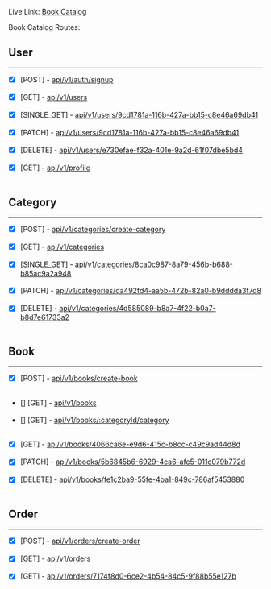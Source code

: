 Live Link: [Book Catalog]()

Book Catalog Routes:

## User
<hr />

- [x] [POST] - [api/v1/auth/signup]() <br /> <br />
- [x] [GET] - [api/v1/users]() <br /> <br />
- [x] [SINGLE_GET] - [api/v1/users/9cd1781a-116b-427a-bb15-c8e46a69db41]() <br /> <br />
- [x] [PATCH] - [api/v1/users/9cd1781a-116b-427a-bb15-c8e46a69db41]() <br /> <br />
- [x] [DELETE] - [api/v1/users/e730efae-f32a-401e-9a2d-61f07dbe5bd4]() <br /> <br />
- [x] [GET] - [api/v1/profile]() <br /> <br />

## Category
<hr />

- [x] [POST] - [api/v1/categories/create-category]() <br /> <br />
- [x] [GET] - [api/v1/categories]() <br /> <br />
- [x] [SINGLE_GET] - [api/v1/categories/8ca0c987-8a79-456b-b688-b85ac9a2a948]() <br /> <br />
- [x] [PATCH] - [api/v1/categories/da492fd4-aa5b-472b-82a0-b9dddda3f7d8]() <br /> <br />
- [x] [DELETE] - [api/v1/categories/4d585089-b8a7-4f22-b0a7-b8d7e61733a2]() <br /> <br />

## Book
<hr />

- [x] [POST] - [api/v1/books/create-book]() <br /> <br />
- [] [GET] - [api/v1/books]() <br /> <br />
- [] [GET] - [api/v1/books/:categoryId/category]() <br /> <br />
- [x] [GET] - [api/v1/books/4066ca6e-e9d6-415c-b8cc-c49c9ad44d8d]() <br /> <br />
- [x] [PATCH] - [api/v1/books/5b6845b6-6929-4ca6-afe5-011c079b772d]() <br /> <br />
- [x] [DELETE] - [api/v1/books/fe1c2ba9-55fe-4ba1-849c-786af5453880]() <br /> <br />

## Order
<hr />

- [x] [POST] - [api/v1/orders/create-order]() <br /> <br />
- [x] [GET] - [api/v1/orders]() <br /> <br />
- [x] [GET] - [api/v1/orders/7174f8d0-6ce2-4b54-84c5-9f88b55e127b]() <br /> <br />